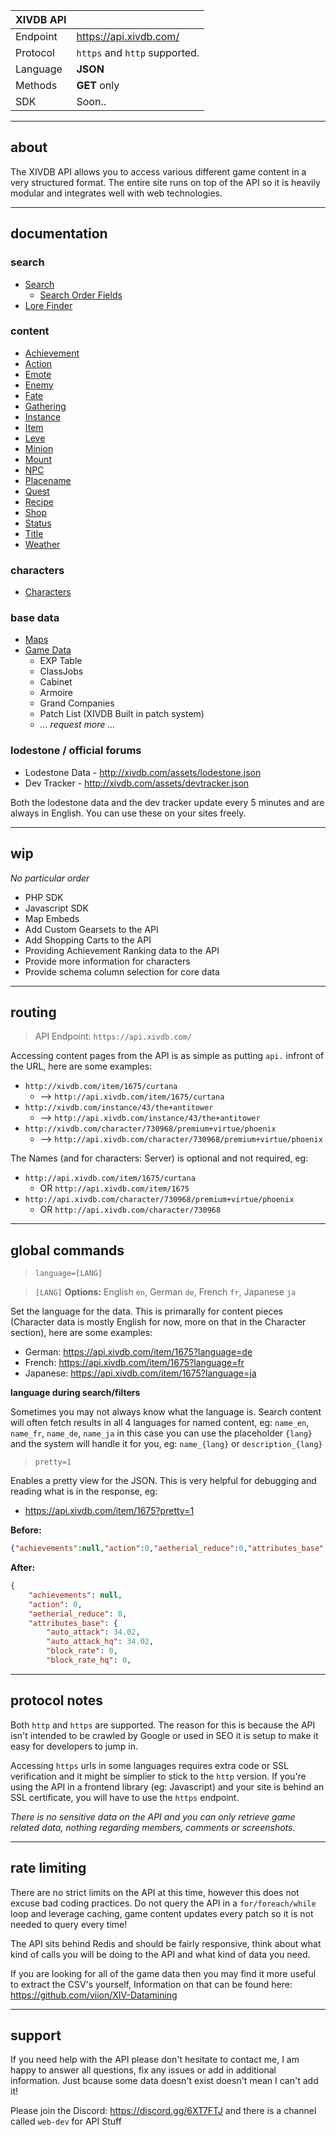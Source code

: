 |XIVDB API||
|---|---|
|Endpoint|https://api.xivdb.com/|
|Protocol|`https` and `http` supported.|
|Language|**JSON**|
|Methods|**GET** only|
|SDK|Soon..|

---

## about

The XIVDB API allows you to access various different game content in a very structured format. The entire site runs on top of the API so it is heavily modular and integrates well with web technologies.

---

## documentation

### search
- [Search](https://github.com/viion/XIVDB-API/blob/master/Search.md)
    - [Search Order Fields](https://github.com/viion/XIVDB-API/blob/master/Search-Order.md)
- [Lore Finder](https://github.com/viion/XIVDB-API/blob/master/Tools-Lore-Finder.md)

### content
- [Achievement](https://github.com/viion/XIVDB-API/blob/master/Content-Achievement.md)
- [Action](https://github.com/viion/XIVDB-API/blob/master/Content-Action.md)
- [Emote](https://github.com/viion/XIVDB-API/blob/master/Content-Emote.md)
- [Enemy](https://github.com/viion/XIVDB-API/blob/master/Content-Enemy.md)
- [Fate](https://github.com/viion/XIVDB-API/blob/master/Content-Fate.md)
- [Gathering](https://github.com/viion/XIVDB-API/blob/master/Content-Gathering.md)
- [Instance](https://github.com/viion/XIVDB-API/blob/master/Content-Instance.md)
- [Item](https://github.com/viion/XIVDB-API/blob/master/Content-Item.md)
- [Leve](https://github.com/viion/XIVDB-API/blob/master/Content-Leve.md)
- [Minion](https://github.com/viion/XIVDB-API/blob/master/Content-Minion.md)
- [Mount](https://github.com/viion/XIVDB-API/blob/master/Content-Mount.md)
- [NPC](https://github.com/viion/XIVDB-API/blob/master/Content-NPC.md)
- [Placename](https://github.com/viion/XIVDB-API/blob/master/Content-Placename.md)
- [Quest](https://github.com/viion/XIVDB-API/blob/master/Content-Quest.md)
- [Recipe](https://github.com/viion/XIVDB-API/blob/master/Content-Recipe.md)
- [Shop](https://github.com/viion/XIVDB-API/blob/master/Content-Shop.md)
- [Status](https://github.com/viion/XIVDB-API/blob/master/Content-Status.md)
- [Title](https://github.com/viion/XIVDB-API/blob/master/Content-Title.md)
- [Weather](https://github.com/viion/XIVDB-API/blob/master/Content-Weather.md)

### characters
- [Characters](https://github.com/viion/XIVDB-API/blob/master/Character.md)

### base data

- [Maps](https://github.com/viion/XIVDB-API/blob/master/Maps.md)
- [Game Data](https://github.com/viion/XIVDB-API/blob/master/Data.md)
    - EXP Table
    - ClassJobs
    - Cabinet
    - Armoire
    - Grand Companies
    - Patch List (XIVDB Built in patch system)
    - *... request more ...*

### lodestone / official forums

- Lodestone Data - http://xivdb.com/assets/lodestone.json
- Dev Tracker - http://xivdb.com/assets/devtracker.json

Both the lodestone data and the dev tracker update every 5 minutes and are always in English. You can use these on your sites freely.

---

## wip
*No particular order*

- PHP SDK
- Javascript SDK
- Map Embeds
- Add Custom Gearsets to the API
- Add Shopping Carts to the API
- Providing Achievement Ranking data to the API
- Provide more information for characters
- Provide schema column selection for core data

---

## routing
> API Endpoint: `https://api.xivdb.com/`

Accessing content pages from the API is as simple as putting `api.` infront of the URL, here are some examples:

- `http://xivdb.com/item/1675/curtana` 
    - --> `http://api.xivdb.com/item/1675/curtana`
- `http://xivdb.com/instance/43/the+antitower` 
    - --> `http://api.xivdb.com/instance/43/the+antitower`
- `http://xivdb.com/character/730968/premium+virtue/phoenix` 
    - --> `http://api.xivdb.com/character/730968/premium+virtue/phoenix`

The Names (and for characters: Server) is optional and not required, eg:

- `http://api.xivdb.com/item/1675/curtana` 
    - OR `http://api.xivdb.com/item/1675`
- `http://api.xivdb.com/character/730968/premium+virtue/phoenix` 
    - OR `http://api.xivdb.com/character/730968`

---

## global commands
> `language=[LANG]`

> `[LANG]` **Options:** English `en`, German `de`, French `fr`, Japanese `ja`

Set the language for the data. This is primarally for content pieces (Character data is mostly English for now, more on that in the Character section), here are some examples:

- German: https://api.xivdb.com/item/1675?language=de
- French: https://api.xivdb.com/item/1675?language=fr
- Japanese: https://api.xivdb.com/item/1675?language=ja

**language during search/filters**

Sometimes you may not always know what the language is. Search content will often fetch results in all 4 languages for named content, eg: `name_en`, `name_fr`, `name_de`, `name_ja` in this case you can use the placeholder `{lang}` and the system will handle it for you, eg: `name_{lang}` or `description_{lang}`


> `pretty=1`

Enables a pretty view for the JSON. This is very helpful for debugging and reading what is in the response, eg:

- https://api.xivdb.com/item/1675?pretty=1

**Before:** 
```json
{"achievements":null,"action":0,"aetherial_reduce":0,"attributes_base":{"auto_attack":34.02,"auto_attack_hq":34.02,"block_rate":0,"block_rate_hq":0,"block_s ...
```

**After:**
```json
{
    "achievements": null,
    "action": 0,
    "aetherial_reduce": 0,
    "attributes_base": {
        "auto_attack": 34.02,
        "auto_attack_hq": 34.02,
        "block_rate": 0,
        "block_rate_hq": 0,
```

---

## protocol notes
Both `http` and `https` are supported. The reason for this is because the API isn't intended to be crawled by Google or used in SEO it is setup to make it easy for developers to jump in. 

Accessing `https` urls in some languages requires extra code or SSL verification and it might be simplier to stick to the `http` version. If you're using the API in a frontend library (eg: Javascript) and your site is behind an SSL certificate, you will have to use the `https` endpoint.

*There is no sensitive data on the API and you can only retrieve game related data, nothing regarding members, comments or screenshots.*

---

## rate limiting
There are no strict limits on the API at this time, however this does not excuse bad coding practices. Do not query the API in a `for/foreach/while` loop and leverage caching, game content updates every patch so it is not needed to query every time!

The API sits behind Redis and should be fairly responsive, think about what kind of calls you will be doing to the API and what kind of data you need. 

If you are looking for all of the game data then you may find it more useful to extract the CSV's yourself, Information on that can be found here: https://github.com/viion/XIV-Datamining

---

## support

If you need help with the API please don't hesitate to contact me, I am happy to answer all questions, fix any issues or add in additional information. Just bcause some data doesn't exist doesn't mean I can't add it!

Please join the Discord: https://discord.gg/6XT7FTJ and there is a channel called `web-dev` for API Stuff
